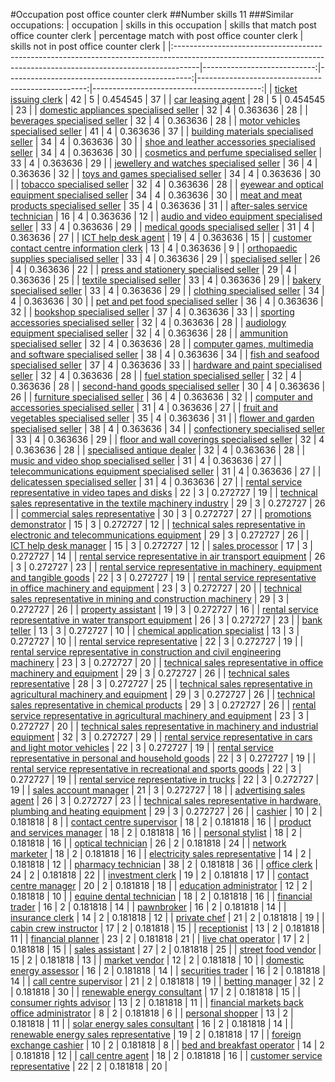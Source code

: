 #Occupation post office counter clerk
##Number skills 11
###Similar occupations:
| occupation                                                                                                                                                        |   skills in this occupation |   skills that match post office counter clerk |   percentage match with post office counter clerk |   skills not in post office counter clerk |
|:------------------------------------------------------------------------------------------------------------------------------------------------------------------|----------------------------:|----------------------------------------------:|--------------------------------------------------:|------------------------------------------:|
| [ticket issuing clerk](ticket_issuing_clerk.md)                                                                                                                   |                          42 |                                             5 |                                          0.454545 |                                        37 |
| [car leasing agent](car_leasing_agent.md)                                                                                                                         |                          28 |                                             5 |                                          0.454545 |                                        23 |
| [domestic appliances specialised seller](domestic_appliances_specialised_seller.md)                                                                               |                          32 |                                             4 |                                          0.363636 |                                        28 |
| [beverages specialised seller](beverages_specialised_seller.md)                                                                                                   |                          32 |                                             4 |                                          0.363636 |                                        28 |
| [motor vehicles specialised seller](motor_vehicles_specialised_seller.md)                                                                                         |                          41 |                                             4 |                                          0.363636 |                                        37 |
| [building materials specialised seller](building_materials_specialised_seller.md)                                                                                 |                          34 |                                             4 |                                          0.363636 |                                        30 |
| [shoe and leather accessories specialised seller](shoe_and_leather_accessories_specialised_seller.md)                                                             |                          34 |                                             4 |                                          0.363636 |                                        30 |
| [cosmetics and perfume specialised seller](cosmetics_and_perfume_specialised_seller.md)                                                                           |                          33 |                                             4 |                                          0.363636 |                                        29 |
| [jewellery and watches specialised seller](jewellery_and_watches_specialised_seller.md)                                                                           |                          36 |                                             4 |                                          0.363636 |                                        32 |
| [toys and games specialised seller](toys_and_games_specialised_seller.md)                                                                                         |                          34 |                                             4 |                                          0.363636 |                                        30 |
| [tobacco specialised seller](tobacco_specialised_seller.md)                                                                                                       |                          32 |                                             4 |                                          0.363636 |                                        28 |
| [eyewear and optical equipment specialised seller](eyewear_and_optical_equipment_specialised_seller.md)                                                           |                          34 |                                             4 |                                          0.363636 |                                        30 |
| [meat and meat products specialised seller](meat_and_meat_products_specialised_seller.md)                                                                         |                          35 |                                             4 |                                          0.363636 |                                        31 |
| [after-sales service technician](after-sales_service_technician.md)                                                                                               |                          16 |                                             4 |                                          0.363636 |                                        12 |
| [audio and video equipment specialised seller](audio_and_video_equipment_specialised_seller.md)                                                                   |                          33 |                                             4 |                                          0.363636 |                                        29 |
| [medical goods specialised seller](medical_goods_specialised_seller.md)                                                                                           |                          31 |                                             4 |                                          0.363636 |                                        27 |
| [ICT help desk agent](ICT_help_desk_agent.md)                                                                                                                     |                          19 |                                             4 |                                          0.363636 |                                        15 |
| [customer contact centre information clerk](customer_contact_centre_information_clerk.md)                                                                         |                          13 |                                             4 |                                          0.363636 |                                         9 |
| [orthopaedic supplies specialised seller](orthopaedic_supplies_specialised_seller.md)                                                                             |                          33 |                                             4 |                                          0.363636 |                                        29 |
| [specialised seller](specialised_seller.md)                                                                                                                       |                          26 |                                             4 |                                          0.363636 |                                        22 |
| [press and stationery specialised seller](press_and_stationery_specialised_seller.md)                                                                             |                          29 |                                             4 |                                          0.363636 |                                        25 |
| [textile specialised seller](textile_specialised_seller.md)                                                                                                       |                          33 |                                             4 |                                          0.363636 |                                        29 |
| [bakery specialised seller](bakery_specialised_seller.md)                                                                                                         |                          33 |                                             4 |                                          0.363636 |                                        29 |
| [clothing specialised seller](clothing_specialised_seller.md)                                                                                                     |                          34 |                                             4 |                                          0.363636 |                                        30 |
| [pet and pet food specialised seller](pet_and_pet_food_specialised_seller.md)                                                                                     |                          36 |                                             4 |                                          0.363636 |                                        32 |
| [bookshop specialised seller](bookshop_specialised_seller.md)                                                                                                     |                          37 |                                             4 |                                          0.363636 |                                        33 |
| [sporting accessories specialised seller](sporting_accessories_specialised_seller.md)                                                                             |                          32 |                                             4 |                                          0.363636 |                                        28 |
| [audiology equipment specialised seller](audiology_equipment_specialised_seller.md)                                                                               |                          32 |                                             4 |                                          0.363636 |                                        28 |
| [ammunition specialised seller](ammunition_specialised_seller.md)                                                                                                 |                          32 |                                             4 |                                          0.363636 |                                        28 |
| [computer games, multimedia and software specialised seller](computer_games,_multimedia_and_software_specialised_seller.md)                                       |                          38 |                                             4 |                                          0.363636 |                                        34 |
| [fish and seafood specialised seller](fish_and_seafood_specialised_seller.md)                                                                                     |                          37 |                                             4 |                                          0.363636 |                                        33 |
| [hardware and paint specialised seller](hardware_and_paint_specialised_seller.md)                                                                                 |                          32 |                                             4 |                                          0.363636 |                                        28 |
| [fuel station specialised seller](fuel_station_specialised_seller.md)                                                                                             |                          32 |                                             4 |                                          0.363636 |                                        28 |
| [second-hand goods specialised seller](second-hand_goods_specialised_seller.md)                                                                                   |                          30 |                                             4 |                                          0.363636 |                                        26 |
| [furniture specialised seller](furniture_specialised_seller.md)                                                                                                   |                          36 |                                             4 |                                          0.363636 |                                        32 |
| [computer and accessories specialised seller](computer_and_accessories_specialised_seller.md)                                                                     |                          31 |                                             4 |                                          0.363636 |                                        27 |
| [fruit and vegetables specialised seller](fruit_and_vegetables_specialised_seller.md)                                                                             |                          35 |                                             4 |                                          0.363636 |                                        31 |
| [flower and garden specialised seller](flower_and_garden_specialised_seller.md)                                                                                   |                          38 |                                             4 |                                          0.363636 |                                        34 |
| [confectionery specialised seller](confectionery_specialised_seller.md)                                                                                           |                          33 |                                             4 |                                          0.363636 |                                        29 |
| [floor and wall coverings specialised seller](floor_and_wall_coverings_specialised_seller.md)                                                                     |                          32 |                                             4 |                                          0.363636 |                                        28 |
| [specialised antique dealer](specialised_antique_dealer.md)                                                                                                       |                          32 |                                             4 |                                          0.363636 |                                        28 |
| [music and video shop specialised seller](music_and_video_shop_specialised_seller.md)                                                                             |                          31 |                                             4 |                                          0.363636 |                                        27 |
| [telecommunications equipment specialised seller](telecommunications_equipment_specialised_seller.md)                                                             |                          31 |                                             4 |                                          0.363636 |                                        27 |
| [delicatessen specialised seller](delicatessen_specialised_seller.md)                                                                                             |                          31 |                                             4 |                                          0.363636 |                                        27 |
| [rental service representative in video tapes and disks](rental_service_representative_in_video_tapes_and_disks.md)                                               |                          22 |                                             3 |                                          0.272727 |                                        19 |
| [technical sales representative in the textile machinery industry](technical_sales_representative_in_the_textile_machinery_industry.md)                           |                          29 |                                             3 |                                          0.272727 |                                        26 |
| [commercial sales representative](commercial_sales_representative.md)                                                                                             |                          30 |                                             3 |                                          0.272727 |                                        27 |
| [promotions demonstrator](promotions_demonstrator.md)                                                                                                             |                          15 |                                             3 |                                          0.272727 |                                        12 |
| [technical sales representative in electronic and telecommunications equipment](technical_sales_representative_in_electronic_and_telecommunications_equipment.md) |                          29 |                                             3 |                                          0.272727 |                                        26 |
| [ICT help desk manager](ICT_help_desk_manager.md)                                                                                                                 |                          15 |                                             3 |                                          0.272727 |                                        12 |
| [sales processor](sales_processor.md)                                                                                                                             |                          17 |                                             3 |                                          0.272727 |                                        14 |
| [rental service representative in air transport equipment](rental_service_representative_in_air_transport_equipment.md)                                           |                          26 |                                             3 |                                          0.272727 |                                        23 |
| [rental service representative in machinery, equipment and tangible goods](rental_service_representative_in_machinery,_equipment_and_tangible_goods.md)           |                          22 |                                             3 |                                          0.272727 |                                        19 |
| [rental service representative in office machinery and equipment](rental_service_representative_in_office_machinery_and_equipment.md)                             |                          23 |                                             3 |                                          0.272727 |                                        20 |
| [technical sales representative in mining and construction machinery](technical_sales_representative_in_mining_and_construction_machinery.md)                     |                          29 |                                             3 |                                          0.272727 |                                        26 |
| [property assistant](property_assistant.md)                                                                                                                       |                          19 |                                             3 |                                          0.272727 |                                        16 |
| [rental service representative in water transport equipment](rental_service_representative_in_water_transport_equipment.md)                                       |                          26 |                                             3 |                                          0.272727 |                                        23 |
| [bank teller](bank_teller.md)                                                                                                                                     |                          13 |                                             3 |                                          0.272727 |                                        10 |
| [chemical application specialist](chemical_application_specialist.md)                                                                                             |                          13 |                                             3 |                                          0.272727 |                                        10 |
| [rental service representative](rental_service_representative.md)                                                                                                 |                          22 |                                             3 |                                          0.272727 |                                        19 |
| [rental service representative in construction and civil engineering machinery](rental_service_representative_in_construction_and_civil_engineering_machinery.md) |                          23 |                                             3 |                                          0.272727 |                                        20 |
| [technical sales representative in office machinery and equipment](technical_sales_representative_in_office_machinery_and_equipment.md)                           |                          29 |                                             3 |                                          0.272727 |                                        26 |
| [technical sales representative](technical_sales_representative.md)                                                                                               |                          28 |                                             3 |                                          0.272727 |                                        25 |
| [technical sales representative in agricultural machinery and equipment](technical_sales_representative_in_agricultural_machinery_and_equipment.md)               |                          29 |                                             3 |                                          0.272727 |                                        26 |
| [technical sales representative in chemical products](technical_sales_representative_in_chemical_products.md)                                                     |                          29 |                                             3 |                                          0.272727 |                                        26 |
| [rental service representative in agricultural machinery and equipment](rental_service_representative_in_agricultural_machinery_and_equipment.md)                 |                          23 |                                             3 |                                          0.272727 |                                        20 |
| [technical sales representative in machinery and industrial equipment](technical_sales_representative_in_machinery_and_industrial_equipment.md)                   |                          32 |                                             3 |                                          0.272727 |                                        29 |
| [rental service representative in cars and light motor vehicles](rental_service_representative_in_cars_and_light_motor_vehicles.md)                               |                          22 |                                             3 |                                          0.272727 |                                        19 |
| [rental service representative in personal and household goods](rental_service_representative_in_personal_and_household_goods.md)                                 |                          22 |                                             3 |                                          0.272727 |                                        19 |
| [rental service representative in recreational and sports goods](rental_service_representative_in_recreational_and_sports_goods.md)                               |                          22 |                                             3 |                                          0.272727 |                                        19 |
| [rental service representative in trucks](rental_service_representative_in_trucks.md)                                                                             |                          22 |                                             3 |                                          0.272727 |                                        19 |
| [sales account manager](sales_account_manager.md)                                                                                                                 |                          21 |                                             3 |                                          0.272727 |                                        18 |
| [advertising sales agent](advertising_sales_agent.md)                                                                                                             |                          26 |                                             3 |                                          0.272727 |                                        23 |
| [technical sales representative in hardware, plumbing and heating equipment](technical_sales_representative_in_hardware,_plumbing_and_heating_equipment.md)       |                          29 |                                             3 |                                          0.272727 |                                        26 |
| [cashier](cashier.md)                                                                                                                                             |                          10 |                                             2 |                                          0.181818 |                                         8 |
| [contact centre supervisor](contact_centre_supervisor.md)                                                                                                         |                          18 |                                             2 |                                          0.181818 |                                        16 |
| [product and services manager](product_and_services_manager.md)                                                                                                   |                          18 |                                             2 |                                          0.181818 |                                        16 |
| [personal stylist](personal_stylist.md)                                                                                                                           |                          18 |                                             2 |                                          0.181818 |                                        16 |
| [optical technician](optical_technician.md)                                                                                                                       |                          26 |                                             2 |                                          0.181818 |                                        24 |
| [network marketer](network_marketer.md)                                                                                                                           |                          18 |                                             2 |                                          0.181818 |                                        16 |
| [electricity sales representative](electricity_sales_representative.md)                                                                                           |                          14 |                                             2 |                                          0.181818 |                                        12 |
| [pharmacy technician](pharmacy_technician.md)                                                                                                                     |                          38 |                                             2 |                                          0.181818 |                                        36 |
| [office clerk](office_clerk.md)                                                                                                                                   |                          24 |                                             2 |                                          0.181818 |                                        22 |
| [investment clerk](investment_clerk.md)                                                                                                                           |                          19 |                                             2 |                                          0.181818 |                                        17 |
| [contact centre manager](contact_centre_manager.md)                                                                                                               |                          20 |                                             2 |                                          0.181818 |                                        18 |
| [education administrator](education_administrator.md)                                                                                                             |                          12 |                                             2 |                                          0.181818 |                                        10 |
| [equine dental technician](equine_dental_technician.md)                                                                                                           |                          18 |                                             2 |                                          0.181818 |                                        16 |
| [financial trader](financial_trader.md)                                                                                                                           |                          16 |                                             2 |                                          0.181818 |                                        14 |
| [pawnbroker](pawnbroker.md)                                                                                                                                       |                          16 |                                             2 |                                          0.181818 |                                        14 |
| [insurance clerk](insurance_clerk.md)                                                                                                                             |                          14 |                                             2 |                                          0.181818 |                                        12 |
| [private chef](private_chef.md)                                                                                                                                   |                          21 |                                             2 |                                          0.181818 |                                        19 |
| [cabin crew instructor](cabin_crew_instructor.md)                                                                                                                 |                          17 |                                             2 |                                          0.181818 |                                        15 |
| [receptionist](receptionist.md)                                                                                                                                   |                          13 |                                             2 |                                          0.181818 |                                        11 |
| [financial planner](financial_planner.md)                                                                                                                         |                          23 |                                             2 |                                          0.181818 |                                        21 |
| [live chat operator](live_chat_operator.md)                                                                                                                       |                          17 |                                             2 |                                          0.181818 |                                        15 |
| [sales assistant](sales_assistant.md)                                                                                                                             |                          27 |                                             2 |                                          0.181818 |                                        25 |
| [street food vendor](street_food_vendor.md)                                                                                                                       |                          15 |                                             2 |                                          0.181818 |                                        13 |
| [market vendor](market_vendor.md)                                                                                                                                 |                          12 |                                             2 |                                          0.181818 |                                        10 |
| [domestic energy assessor](domestic_energy_assessor.md)                                                                                                           |                          16 |                                             2 |                                          0.181818 |                                        14 |
| [securities trader](securities_trader.md)                                                                                                                         |                          16 |                                             2 |                                          0.181818 |                                        14 |
| [call centre supervisor](call_centre_supervisor.md)                                                                                                               |                          21 |                                             2 |                                          0.181818 |                                        19 |
| [betting manager](betting_manager.md)                                                                                                                             |                          32 |                                             2 |                                          0.181818 |                                        30 |
| [renewable energy consultant](renewable_energy_consultant.md)                                                                                                     |                          17 |                                             2 |                                          0.181818 |                                        15 |
| [consumer rights advisor](consumer_rights_advisor.md)                                                                                                             |                          13 |                                             2 |                                          0.181818 |                                        11 |
| [financial markets back office administrator](financial_markets_back_office_administrator.md)                                                                     |                           8 |                                             2 |                                          0.181818 |                                         6 |
| [personal shopper](personal_shopper.md)                                                                                                                           |                          13 |                                             2 |                                          0.181818 |                                        11 |
| [solar energy sales consultant](solar_energy_sales_consultant.md)                                                                                                 |                          16 |                                             2 |                                          0.181818 |                                        14 |
| [renewable energy sales representative](renewable_energy_sales_representative.md)                                                                                 |                          19 |                                             2 |                                          0.181818 |                                        17 |
| [foreign exchange cashier](foreign_exchange_cashier.md)                                                                                                           |                          10 |                                             2 |                                          0.181818 |                                         8 |
| [bed and breakfast operator](bed_and_breakfast_operator.md)                                                                                                       |                          14 |                                             2 |                                          0.181818 |                                        12 |
| [call centre agent](call_centre_agent.md)                                                                                                                         |                          18 |                                             2 |                                          0.181818 |                                        16 |
| [customer service representative](customer_service_representative.md)                                                                                             |                          22 |                                             2 |                                          0.181818 |                                        20 |
